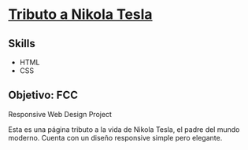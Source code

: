 # [Tributo a Nikola Tesla](https://emiliorosat.github.io/FCC-Tribute-Page-Nikola-Tesla/)

## Skills 
- HTML 
- CSS

## Objetivo: FCC 
Responsive Web Design Project

Esta es una página tributo a la vida de Nikola Tesla, el padre del mundo moderno. Cuenta con un diseño responsive simple pero elegante.
